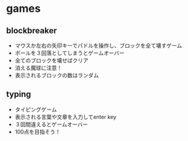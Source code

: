 # games
## blockbreaker
- マウスか左右の矢印キーでパドルを操作し、ブロックを全て壊すゲーム
- ボールを３回落としてしまうとゲームオーバー
- 全てのブロックを壊せばクリア
- 消える魔球に注意！
- 表示されるブロックの数はランダム

## typing
- タイピングゲーム
- 表示される言葉や文章を入力してenter key
- ３回間違えるとゲームオーバー
- 100点を目指そう！

